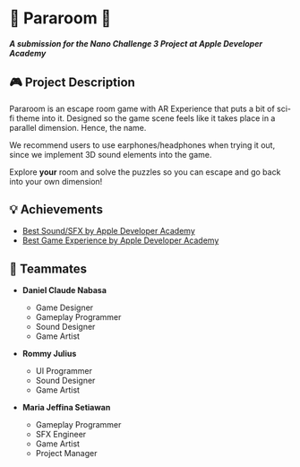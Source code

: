 # 🔮 Pararoom 🔮
#### *A submission for the Nano Challenge 3 Project at Apple Developer Academy*

## 🎮 Project Description
Pararoom is an escape room game with AR Experience that puts a bit of sci-fi theme into it. Designed so the game scene feels like it takes place in a parallel dimension. Hence, the name.

We recommend users to use earphones/headphones when trying it out, since we implement 3D sound elements into the game. 

Explore **your** room and solve the puzzles so you can escape and go back into your own dimension!

## 💡 Achievements 
- [Best Sound/SFX by Apple Developer Academy](https://badgr.com/backpack/badges/5eec37e040cfa93ff5d097b2)
- [Best Game Experience by Apple Developer Academy](https://badgr.com/backpack/badges/5eec37b894e96674580e3804)

## 🤹‍ Teammates
- **Daniel Claude Nabasa**
  - Game Designer
  - Gameplay Programmer
  - Sound Designer
  - Game Artist
  
- **Rommy Julius**
  - UI Programmer
  - Sound Designer
  - Game Artist

- **Maria Jeffina Setiawan**
  - Gameplay Programmer
  - SFX Engineer
  - Game Artist
  - Project Manager
